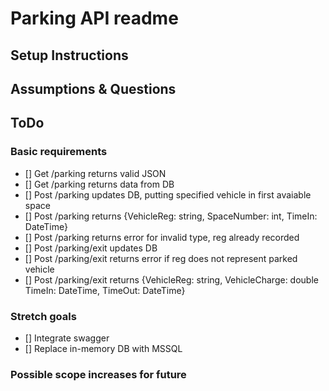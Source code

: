# Parking API readme

## Setup Instructions

## Assumptions & Questions

## ToDo

### Basic requirements

- [] Get /parking returns valid JSON
- [] Get /parking returns data from DB
- [] Post /parking updates DB, putting specified vehicle in first avaiable space
- [] Post /parking returns {VehicleReg: string, SpaceNumber: int, TimeIn: DateTime}
- [] Post /parking returns error for invalid type, reg already recorded
- [] Post /parking/exit updates DB
- [] Post /parking/exit returns error if reg does not represent parked vehicle
- [] Post /parking/exit returns {VehicleReg: string, VehicleCharge: double TimeIn: DateTime, TimeOut: DateTime}

### Stretch goals

- [] Integrate swagger
- [] Replace in-memory DB with MSSQL

### Possible scope increases for future
